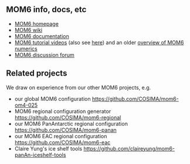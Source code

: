 ## MOM6 info, docs, etc
- [MOM6 homepage](https://www.gfdl.noaa.gov/mom-ocean-model/)
- [MOM6 wiki](https://github.com/NOAA-GFDL/MOM6-examples/wiki)
- [MOM6 documentation](https://mom6.readthedocs.io/en/main/)
- [MOM6 tutorial videos](https://www.youtube.com/playlist?list=PLSFgpwBxzbi6DjQncwB6xId6zIR-G17p2) (also see [here](https://www.youtube.com/@MOM6/videos)) and an older [overview of MOM6 numerics](https://www.youtube.com/watch?v=dsWFlShvFZo)
- [MOM6 discussion forum](https://bb.cgd.ucar.edu/cesm/forums/mom6.148/)

## Related projects
We draw on experience from our other MOM6 projects, e.g.
- our global MOM6 configuration https://github.com/COSIMA/mom6-om4-025
- MOM6 regional configuration generator https://github.com/COSIMA/mom6-regional
- our MOM6 PanAntarctic regional configuration https://github.com/COSIMA/mom6-panan
- our MOM6 EAC regional configuration https://github.com/COSIMA/mom6-eac
- Claire Yung's ice shelf tools https://github.com/claireyung/mom6-panAn-iceshelf-tools
